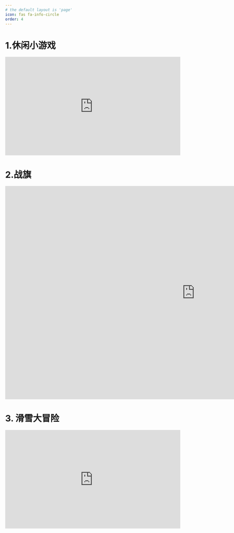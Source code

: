 ```yaml
---
# the default layout is 'page'
icon: fas fa-info-circle
order: 4
---
```


# 1.休闲小游戏

<iframe width="560" height="315" src="https://www.youtube.com/embed/UWUns5kNI5U?si=kbGfDBkQJVvIPDAr" title="YouTube video player" frameborder="0" allow="accelerometer; autoplay; clipboard-write; encrypted-media; gyroscope; picture-in-picture; web-share" allowfullscreen></iframe>



# 2.战旗

<iframe width="1212" height="682" src="https://www.youtube.com/embed/ZMi2y_uwIZ0" title="游戏开发" frameborder="0" allow="accelerometer; autoplay; clipboard-write; encrypted-media; gyroscope; picture-in-picture; web-share" allowfullscreen></iframe>

# 3. 滑雪大冒险
<iframe width="560" height="315" src="https://www.youtube.com/embed/zENaM1sFVnI?si=T95W0-8-S1HyNkob" title="YouTube video player" frameborder="0" allow="accelerometer; autoplay; clipboard-write; encrypted-media; gyroscope; picture-in-picture; web-share" allowfullscreen></iframe>